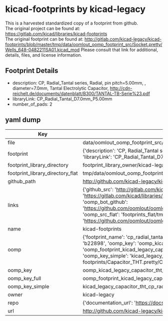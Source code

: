 # kicad-footprints by kicad-legacy  
This is a harvested standardized copy of a footprint from github.  
The original project can be found at:  
https://gitlab.com/kicad/libraries/kicad-footprints  
The original footprint can be found at:
http://gitlab.com/kicad-legacy/kicad-footprints/blob/master/tmp/data/oomlout_oomp_footprint_src/Socket.pretty/Wells_648-0482211SA01.kicad_mod
Please consult that link for additional, details, files, and license information.  
## Footprint Details
* description: CP, Radial_Tantal series, Radial, pin pitch=5.00mm, , diameter=7.0mm, Tantal Electrolytic Capacitor, http://cdn-reichelt.de/documents/datenblatt/B300/TANTAL-TB-Serie%23.pdf  
* libraryLink: CP_Radial_Tantal_D7.0mm_P5.00mm  
* number_of_pads: 2  
## yaml dump  
| Key | Value |  
| --- | --- |  
| file | data/oomlout_oomp_footprint_src/kicad-footprints/Capacitor_THT.pretty/CP_Radial_Tantal_D7.0mm_P5.00mm.kicad_mod |  
| footprint | {'description': 'CP, Radial_Tantal series, Radial, pin pitch=5.00mm, , diameter=7.0mm, Tantal Electrolytic Capacitor, http://cdn-reichelt.de/documents/datenblatt/B300/TANTAL-TB-Serie%23.pdf', 'libraryLink': 'CP_Radial_Tantal_D7.0mm_P5.00mm', 'number_of_pads': 2} |  
| footprint_library_directory | footprint_library_owner/kicad-legacy_kicad-footprints |  
| footprint_library_directory_flat | tmp/data/oomlout_oomp_footprint_src/footprints_flat/kicad_legacy_capacitor_tht_cp_radial_tantal_d7_0mm_p5_00mm/working |  
| github_path | http://github.com/kicad-legacy/kicad-footprints/blob/master/tmp/data/oomlout_oomp_footprint_src/Capacitor_THT.pretty/CP_Radial_Tantal_D7.0mm_P5.00mm.kicad_mod |  
| links | {'github_src': 'http://gitlab.com/kicad-legacy/kicad-footprints/blob/master/tmp/data/oomlout_oomp_footprint_src/Socket.pretty/Wells_648-0482211SA01.kicad_mod', 'github_src_repo': 'https://gitlab.com/kicad/libraries/kicad-footprints', 'oomp_bot': 'tmp/data/oomlout_oomp_footprint_src/footprints/kicad_legacy_capacitor_tht_cp_radial_tantal_d7_0mm_p5_00mm/working', 'oomp_bot_github': 'https://github.com/oomlout/oomlout_oomp_footprint_bot/tree/main/tmp/data/oomlout_oomp_footprint_src/footprints/kicad_legacy_capacitor_tht_cp_radial_tantal_d7_0mm_p5_00mm/working', 'oomp_src_flat': 'footprints_flat/tmp/data/oomlout_oomp_footprint_src/footprints_flat/kicad_legacy_capacitor_tht_cp_radial_tantal_d7_0mm_p5_00mm/working', 'oomp_src_flat_github': 'https://github.com/oomlout/oomlout_oomp_footprint_src/tree/main/tmp/data/oomlout_oomp_footprint_src/footprints_flat/kicad_legacy_capacitor_tht_cp_radial_tantal_d7_0mm_p5_00mm/working'} |  
| name | kicad-footprints |  
| oomp | {'footprint_name': 'cp_radial_tantal_d7_0mm_p5_00mm', 'library_name': 'capacitor_tht', 'md5': 'b22898fd9c73400f08b01fff5ec9047c', 'md5_10': 'b22898fd9c', 'md5_5': 'b2289', 'md5_6': 'b22898', 'oomp_key': 'oomp_kicad_legacy_capacitor_tht_cp_radial_tantal_d7_0mm_p5_00mm', 'oomp_key_extra': 'oomp_footprint_kicad_legacy_capacitor_tht_cp_radial_tantal_d7_0mm_p5_00mm', 'oomp_key_full': 'oomp_footprint_kicad_legacy_capacitor_tht_cp_radial_tantal_d7_0mm_p5_00mm_b22898', 'oomp_key_simple': 'kicad_legacy_capacitor_tht_cp_radial_tantal_d7_0mm_p5_00mm', 'original_filename': 'data/oomlout_oomp_footprint_src/kicad-footprints/Capacitor_THT.pretty/CP_Radial_Tantal_D7.0mm_P5.00mm.kicad_mod', 'owner_name': 'kicad_legacy'} |  
| oomp_key | oomp_kicad_legacy_capacitor_tht_cp_radial_tantal_d7_0mm_p5_00mm |  
| oomp_key_full | oomp_footprint_kicad_legacy_capacitor_tht_cp_radial_tantal_d7_0mm_p5_00mm |  
| oomp_key_simple | kicad_legacy_capacitor_tht_cp_radial_tantal_d7_0mm_p5_00mm |  
| owner | kicad-legacy |  
| repo | {'documentation_url': 'https://docs.github.com/rest/repos/repos#get-a-repository', 'message': 'Not Found'} |  
| url | http://github.com/kicad-legacy/kicad-footprints |  


